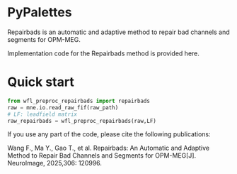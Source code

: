 # PyPalettes
Repairbads is an automatic and adaptive method to repair bad channels and segments for OPM-MEG.

Implementation code for the Repairbads method is provided here.

# Quick start
```python
from wfl_preproc_repairbads import repairbads
raw = mne.io.read_raw_fif(raw_path)
# LF: leadfield matrix
raw_repairbads = wfl_preproc_repairbads(raw,LF)
```

If you use any part of the code, please cite the following publications:

Wang F., Ma Y., Gao T., et al. Repairbads: An Automatic and Adaptive Method to Repair Bad Channels and Segments for OPM-MEG[J]. NeuroImage, 2025,306: 120996.
